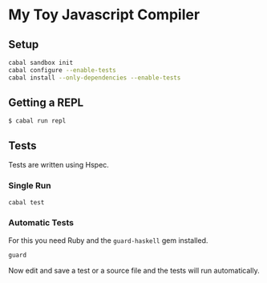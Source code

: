 # My Toy Javascript Compiler

## Setup

```bash
cabal sandbox init
cabal configure --enable-tests
cabal install --only-dependencies --enable-tests
```

## Getting a REPL

```
$ cabal run repl
```

## Tests

Tests are written using Hspec.

### Single Run

```bash
cabal test
```

### Automatic Tests

For this you need Ruby and the `guard-haskell` gem installed.

```bash
guard
```

Now edit and save a test or a source file and the tests will run automatically.
